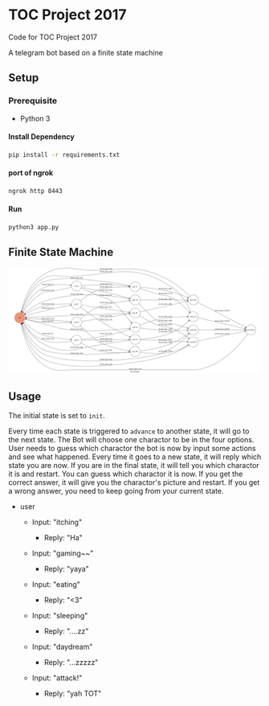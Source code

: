 # TOC Project 2017

Code for TOC Project 2017

A telegram bot based on a finite state machine

## Setup

### Prerequisite
* Python 3

#### Install Dependency
```sh
pip install -r requirements.txt
```

#### port of ngrok
```sh
ngrok http 8443
```

#### Run

```sh
python3 app.py
```

## Finite State Machine
![fsm](./img/show.png)

## Usage
The initial state is set to `init`.

Every time each state is triggered to `advance` to another state, it will go to the next state.
The Bot will choose one charactor to be in the four options.
User needs to guess which charactor the bot is now by input some actions and see what happened.
Every time it goes to a new state, it will reply which state you are now.
If you are in the final state, it will tell you which charactor it is and restart.
You can guess which charactor it is now. If you get the correct answer, it will give you the charactor's picture and restart. If you get a wrong answer, you need to keep going from your
 current state.
 
* user
	* Input: "itching"
		* Reply: "Ha"

	* Input: "gaming~~"
		* Reply: "yaya"

	* Input: "eating"
		* Reply: "<3"

	* Input: "sleeping"
		* Reply: "....zz"

	* Input: "daydream"
		* Reply: "...zzzzz"
	
	* Input: "attack!"
		* Reply: "yah TOT"
